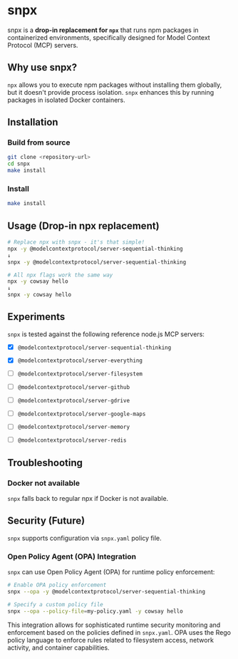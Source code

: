 # snpx

snpx is a **drop-in replacement for `npx`** that runs npm packages in containerized environments, specifically designed for Model Context Protocol (MCP) servers.

## Why use snpx?

`npx` allows you to execute npm packages without installing them globally, but it doesn't provide process isolation. `snpx` enhances this by running packages in isolated Docker containers.

## Installation

### Build from source

```bash
git clone <repository-url>
cd snpx
make install
```

### Install

```bash
make install
```

## Usage (Drop-in npx replacement)

```bash
# Replace npx with snpx - it's that simple!
npx -y @modelcontextprotocol/server-sequential-thinking
↓
snpx -y @modelcontextprotocol/server-sequential-thinking

# All npx flags work the same way
npx -y cowsay hello
↓  
snpx -y cowsay hello
```

## Experiments

`snpx` is tested against the following reference node.js MCP servers:

- [x] `@modelcontextprotocol/server-sequential-thinking`
- [x] `@modelcontextprotocol/server-everything`
- [ ] `@modelcontextprotocol/server-filesystem`
- [ ] `@modelcontextprotocol/server-github`
- [ ] `@modelcontextprotocol/server-gdrive`
- [ ] `@modelcontextprotocol/server-google-maps`
- [ ] `@modelcontextprotocol/server-memory`
- [ ] `@modelcontextprotocol/server-redis`


## Troubleshooting

### Docker not available

`snpx` falls back to regular npx if Docker is not available.

## Security (Future)

`snpx` supports configuration via `snpx.yaml` policy file.

### Open Policy Agent (OPA) Integration

`snpx` can use Open Policy Agent (OPA) for runtime policy enforcement:

```bash
# Enable OPA policy enforcement
snpx --opa -y @modelcontextprotocol/server-sequential-thinking

# Specify a custom policy file
snpx --opa --policy-file=my-policy.yaml -y cowsay hello
```

This integration allows for sophisticated runtime security monitoring and enforcement based on the policies defined in `snpx.yaml`. OPA uses the Rego policy language to enforce rules related to filesystem access, network activity, and container capabilities.
